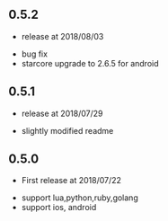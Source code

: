## 0.5.2

* release at 2018/08/03
 - bug fix
 - starcore upgrade to 2.6.5 for android

## 0.5.1

* release at 2018/07/29
 - slightly modified readme

## 0.5.0

* First release at 2018/07/22
 - support lua,python,ruby,golang
 - support ios, android
